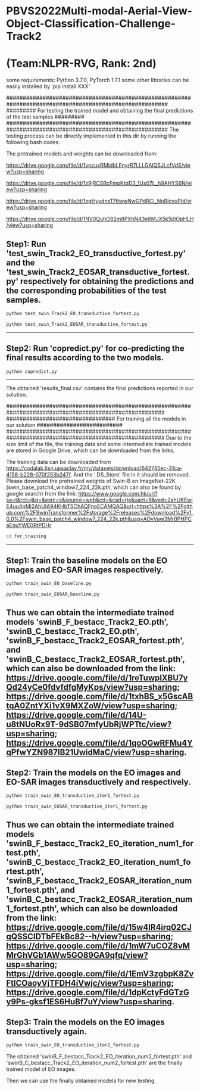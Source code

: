 # PBVS2022Multi-modal-Aerial-View-Object-Classification-Challenge-Track2
# (Team:NLPR-RVG, Rank: 2nd)
some requirements: Python 3.7.0, PyTorch 1.7.1
some other libraries can be easily installed by 'pip install XXX'


#########################################################################################################
######### For testing the trained model and obtaining the final predictions of the test samples #########
#########################################################################################################
The testing process can be directly implemented in this dir by running the following bash codes.

The pretrained models and weights can be downloaded from:

https://drive.google.com/file/d/1vpzuxRMidbLFnyrR7LLLGAlQSJLcfVdS/view?usp=sharing

https://drive.google.com/file/d/1z9jRCSBcFmpKtqD3_1Ux07L_h9AHYS6N/view?usp=sharing

https://drive.google.com/file/d/1ogHyydnsT76wwNwGPdRCi_NoRlcvuPId/view?usp=sharing

https://drive.google.com/file/d/1NV0QuhO92m8PXhN43e6MJX5k5j0OpHLH/view?usp=sharing

 
Step1: Run 'test_swin_Track2_EO_transductive_fortest.py' and the 'test_swin_Track2_EOSAR_transductive_fortest.py' respectively for obtaining the predictions and the corresponding probabilities of the test samples.
-------------------------------------------------------------------------------
```bash
python test_swin_Track2_EO_transductive_fortest.py
```
```bash
python test_swin_Track2_EOSAR_transductive_fortest.py
```
--------------------------------------------------------------------------------
Step2: Run 'copredict.py' for co-predicting the final results according to the two models.
--------------------------------------------------------------------------------
```bash
python copredict.py
```
--------------------------------------------------------------------------------
The obtained 'results_final.csv' contains the final predictions reported in our solution.


########################################################################################################
################################# For training all the models in our solution ##########################
########################################################################################################
Due to the size limit of the file, the training data and some intermediate trained models are stored in Google Drive, which can be downloaded from the links.

The training data can be downloaded from https://codalab.lisn.upsaclay.fr/my/datasets/download/642745ec-31ca-4158-b228-070f253b247f. And the '.DS_Store' file in it should be removed. 
Please download the pretrained weights of Swin-B on ImageNet-22K (swin_base_patch4_window7_224_22k.pth, which can also be found by google search) from the link: https://www.google.com.hk/url?sa=t&rct=j&q=&esrc=s&source=web&cd=&cad=rja&uact=8&ved=2ahUKEwiE4uu4pMj2AhUIA94KHbTSChAQFnoECAMQAQ&url=https%3A%2F%2Fgithub.com%2FSwinTransformer%2Fstorage%2Freleases%2Fdownload%2Fv1.0.0%2Fswin_base_patch4_window7_224_22k.pth&usg=AOvVaw2Mr0PHPCaEquYWE0RtPDHr

```bash
cd for_training 
```
--------------------------------------------------------------------------------
Step1: Train the baseline models on the EO images and EO-SAR images respectively.
--------------------------------------------------------------------------------
```bash
python train_swin_EO_baseline.py
```
```bash
python train_swin_EOSAR_baseline.py
```
Thus we can obtain the intermediate trained models 'swinB_F_bestacc_Track2_EO.pth', 'swinB_C_bestacc_Track2_EO.pth', 'swinB_F_bestacc_Track2_EOSAR_fortest.pth', and 'swinB_C_bestacc_Track2_EOSAR_fortest.pth', which can also be downloaded from the link: https://drive.google.com/file/d/1reTuwpIXBU7yQd24yCe0fdvfdfgMyKps/view?usp=sharing; https://drive.google.com/file/d/1txhBS_x5GscABtqA0ZntYXi1vX9MXZoW/view?usp=sharing; https://drive.google.com/file/d/14U-u8tNUoRx9T-9dSB07mfyUbRjWPTtc/view?usp=sharing; https://drive.google.com/file/d/1qoOGwRFMu4YqPfwYZN987IB21UwidMaC/view?usp=sharing.
--------------------------------------------------------------------------------
Step2: Train the models on the EO images and EO-SAR images transductively and respectively.
--------------------------------------------------------------------------------
```bash
python train_swin_EO_transductive_iter1_fortest.py
```
```bash
python train_swin_EOSAR_transductive_iter1_fortest.py
```
Thus we can obtain the intermediate trained models 'swinB_F_bestacc_Track2_EO_iteration_num1_fortest.pth', 'swinB_C_bestacc_Track2_EO_iteration_num1_fortest.pth', 'swinB_F_bestacc_Track2_EOSAR_iteration_num1_fortest.pth', and 'swinB_C_bestacc_Track2_EOSAR_iteration_num1_fortest.pth', which can also be downloaded from the link: https://drive.google.com/file/d/15w4lR4irq02CJqQSSCIDTbFEkBc82--h/view?usp=sharing; https://drive.google.com/file/d/1mW7uCOZ8vMMrGhVGb1AWw5GO89GA9qfq/view?usp=sharing; https://drive.google.com/file/d/1EmV3zgbpK8ZvFtlCOaoyVjTFDH4iVwjc/view?usp=sharing; https://drive.google.com/file/d/1dpKctyFdGTzGy9Ps-gksf1ES6HuBf7uY/view?usp=sharing.
--------------------------------------------------------------------------------
Step3: Train the models on the EO images transductively again.
--------------------------------------------------------------------------------
```bash
python train_swin_EO_transductive_iter2_fortest.py
```
The obtained 'swinB_F_bestacc_Track2_EO_iteration_num2_fortest.pth' and 'swinB_C_bestacc_Track2_EO_iteration_num2_fortest.pth' are the finally trained model of EO images.

Then we can use the finally obtained models for new testing.





